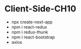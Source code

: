 # Client-Side-CH10

- npx create-next-app 
- npm i react-redux
- npm i redux-thunk
- npm i react-bootstrap
- axios
